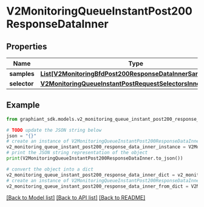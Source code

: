 # V2MonitoringQueueInstantPost200ResponseDataInner


## Properties

Name | Type | Description | Notes
------------ | ------------- | ------------- | -------------
**samples** | [**List[V2MonitoringBfdPost200ResponseDataInnerSamplesInner]**](V2MonitoringBfdPost200ResponseDataInnerSamplesInner.md) |  | [optional] 
**selector** | [**V2MonitoringQueueInstantPostRequestSelectorsInner**](V2MonitoringQueueInstantPostRequestSelectorsInner.md) |  | [optional] 

## Example

```python
from graphiant_sdk.models.v2_monitoring_queue_instant_post200_response_data_inner import V2MonitoringQueueInstantPost200ResponseDataInner

# TODO update the JSON string below
json = "{}"
# create an instance of V2MonitoringQueueInstantPost200ResponseDataInner from a JSON string
v2_monitoring_queue_instant_post200_response_data_inner_instance = V2MonitoringQueueInstantPost200ResponseDataInner.from_json(json)
# print the JSON string representation of the object
print(V2MonitoringQueueInstantPost200ResponseDataInner.to_json())

# convert the object into a dict
v2_monitoring_queue_instant_post200_response_data_inner_dict = v2_monitoring_queue_instant_post200_response_data_inner_instance.to_dict()
# create an instance of V2MonitoringQueueInstantPost200ResponseDataInner from a dict
v2_monitoring_queue_instant_post200_response_data_inner_from_dict = V2MonitoringQueueInstantPost200ResponseDataInner.from_dict(v2_monitoring_queue_instant_post200_response_data_inner_dict)
```
[[Back to Model list]](../README.md#documentation-for-models) [[Back to API list]](../README.md#documentation-for-api-endpoints) [[Back to README]](../README.md)


